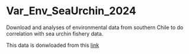 # Var_Env_SeaUrchin_2024
Download and analyses of environmental data from southern Chile to do correlation with sea urchin fishery data.

This data is donwloaded from this [link](https://help.marine.copernicus.eu/en/articles/6717540-how-to-subset-and-download-copernicus-marine-data-in-r)
